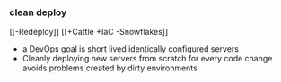 ### clean deploy
[[-Redeploy]]
[[+Cattle +IaC -Snowflakes]]
- a DevOps goal is short lived identically configured servers
- Cleanly deploying new servers from scratch for every code change avoids problems created by dirty environments